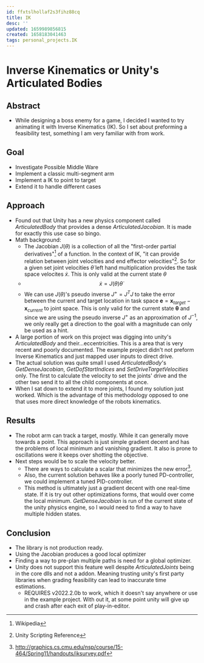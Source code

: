 ```yaml
---
id: ffxtslhollaf2s3fihz88cq
title: IK
desc: ''
updated: 1659989856815
created: 1658183041463
tags: personal_projects.IK
---
```


# Inverse Kinematics or Unity's Articulated Bodies

## Abstract
- While designing a boss enemy for a game, I decided I wanted to try animating it with Inverse Kinematics (IK). So I set about preforming a feasibility test, something I am very familiar with from work. 

## Goal
- Investigate Possible Middle Ware
- Implement a classic multi-segment arm
- Implement a IK to point to target
- Extend it to handle different cases

## Approach

- Found out that Unity has a new physics component called *ArticulatedBody* that provides a dense *ArticulatedJacobian*. It is made for exactly this use case so bingo.
- Math background:
    - The Jacobian $J(\theta)$ is a collection of all the "first-order partial derivatives"[^1] of a function. In the context of IK, "it can provide relation between joint velocities and end effector velocities"[^2]. So for a given set joint velocities $\dot\theta$ left hand multiplication provides the task space velocites $\dot x$. This is only valid at the current state $\theta$
    - $$\dot x=J(\theta)\dot\theta$$
    - We can use $J(\theta)$'s pseudo inverse $J^+ = J^T J$ to take the error between the current and target location in task space $\mathbf{e} = \mathbf{x}_{target} - \mathbf{x}_{current}$ to joint space. This is only valid for the current state $\mathbf\theta$ and since we are using the pseudo inverse $J^+$ as an approximation of $J^{-1}$, we only really get a direction to the goal with a magnitude can only be used as a hint. 
- A large portion of work on this project was digging into unity's *ArticulatedBody* and their...eccentricities. This is a area that is very recent and poorly documented. The example project didn't not preform Inverse Kinematics and just mapped user inputs to direct drive.
- The actual solution was quite small I used *ArticulatedBody*'s *GetDenseJacobian*, *GetDofStartIndices* and *SetDriveTargetVelocities* only. The first to calculate the velocity to set the joints' drive and the other two send it to all the child components at once.
- When I sat down to extend it to more joints, I found my solution just worked. Which is the advantage of this methodology opposed to one that uses more direct knowledge of the robots kinematics. 

## Results
- The robot arm can track a target, mostly. While it can generally move towards a point. This approach is just simple gradient decent and has the problems of local minimum and vanishing gradient. It also is prone to oscillations were it keeps over shotting the objective.
- Next steps would be to scale the velocity better. 
    - There are ways to calculate a scalar that minimizes the new error[^3].
    - Also, the current solution behaves like a poorly tuned PD-controller, we could implement a tuned PID-controller.
    - This method is ultimately just a gradient decent with one real-time state. If it is try out other optimizations forms, that would over come the local minimum. *GetDenseJacobian* is run of the current state of the unity physics engine, so I would need to find a way to have multiple hidden states.

## Conclusion
- The library is not production ready.
- Using the Jacobian produces a good local optimizer
- Finding a way to pre-plan multiple paths is need for a global optimizer.
- Unity does not support this feature well despite *ArticulatedJoints* being in the core dlls and not a addon.  Meaning trusting unity's first party libraries when grading feasibility can lead to inaccurate time estimations.
    - REQUIRES v2022.2.0b to work, which it doesn't say anywhere or use in the example project. With out it, at some point unity will give up and crash after each exit of play-in-editor.  

[^1]: Wikipedia
[^2]: Unity Scripting Reference
[^3]: http://graphics.cs.cmu.edu/nsp/course/15-464/Spring11/handouts/iksurvey.pdf